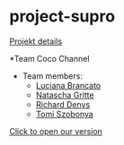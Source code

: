 # project-supro
[Projekt details](https://github.com/becodeorg/LIE-Jepsen-4.27/tree/master/01-the-field/04-html-css/03-client-project)


*Team Coco Channel

* Team members:
	* [Luciana Brancato](https://github.com/Luciana001)
	* [Natascha Gritte](https://github.com/Dhaibuna)
	* [Richard Denys](https://www.linkedin.com/in/richard-denys-b78960185)
	* [Tomi Szobonya](https://github.com/szobonyatomi)



[Click to open our version](https://szobonyatomi.github.io/project-supro/)


